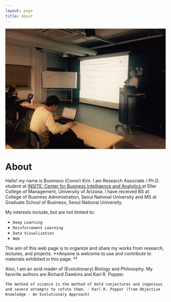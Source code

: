 ```yaml
---
layout: page
title: About
---
```


<img src ="/public/img/profile.jpg" width = "600px" align = "middle" /> 

# About

Hello! my name is Buomsoo (Conor) Kim. 
I am Research Associate / Ph.D. student at <a href = "https://www.insiteua.org" target="_blank"> INSITE: Center for Business Intelligence and Analytics </a> at Eller College of Management, University of Arizona. I have received BS at College of Business Administration, Seoul National University and MS at Graduate School of Business, Seoul National University.

My interests include, but are not limited to:
* ```Deep Learning```
* ```Reinforcement Learning```
* ```Data Visualization```
* ```Web```

The aim of this web page is to organize and share my works from research, lectures, and projects. **Anyone is welcome to use and contribute to materials exhibited in this page. **

Also, I am an avid reader of (Evolutionary) Biology and Philosophy. My favorite authors are Richard Dawkins and Karl R. Popper.

```
The method of science is the method of bold conjectures and ingenious and severe attempts to refute them. - Karl R. Popper (from Objective Knowledge - An Evolutionary Approach)
```
